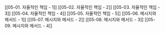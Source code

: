 [[05-01. 자율적인 책임 - 1]]
[[05-02. 자율적인 책임 - 2]]
[[05-03. 자율적인 책임 - 3]]
[[05-04. 자율적인 책임 - 4]]
[[05-05. 자율적인 책임 - 5]]
[[05-06. 메시지와 메서드 - 1]]
[[05-07. 메시지와 메서드 - 2]]
[[05-08. 메시지와 메서드 - 3]]
[[05-09. 메시지와 메서드 - 4]]